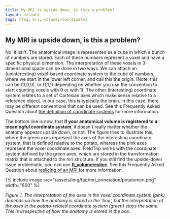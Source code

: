 ```yaml
---
title: My MRI is upside down, is this a problem?
layout: default
tags: [faq, mri, volume, coordinate]
---
```


## My MRI is upside down, is this a problem?

No, it isn't. The anatomical image is represented as a cube in which a bunch of numbers are stored. Each of these numbers represent a voxel and have a specific physical dimension. The interpretation of these voxels in 3-dimensional space can be done in two ways. We can attach an (uninteresting) voxel-based coordinate system to the cube of numbers, where we start in the lower left corner, and call this the origin. (Note: this can be (0,0,0), or (1,1,1) depending on whether you use the convention to start counting voxels with 0 or with 1). The other (interesting) coordinate system relates to a set of Cartesian axes which make sense relative to a reference object. In our case, this is typically the brain. In this case, there may be different conventions that can be used. See this Frequently Asked Question about [the definition of coordinate systems](/faq/how_are_the_different_head_and_mri_coordinate_systems_defined) for more information. 

The bottom line is now, that **if your anatomical volume is registered to a meaningful coordinate system**, it doesn't really matter whether the anatomy appears upside down, or not. The figure tries to illustrate this, where the green axes represent the axes of the interesting coordinate system, that is defined relative to the potato, whereas the pink axes represent the voxel coordinate axes. FieldTrip works with the coordinate system defined by the green axes, which are stored in the transformation matrix that is attached to the mri structure.
If you still find the upside-down issue problematic, you can use **[ft_volumereslice](/reference/ft_volumereslice)**. See this Frequently Asked Question about [reslicing of an MRI ](/faq/how_change_mri_orientation_size_fov) for more information.

{% include image src="/assets/img/faq/mri_orinetation/potatomen.png" width="600" %}

*Figure 1. The interpretation of the axes in the voxel coordinate system (pink) depends on how the anatomy is stored in the 'box', but the interpretation of the axes in the potato-related coordinate system (green) stays the same. This is irrespective of how the anatomy is stored in the box.*


